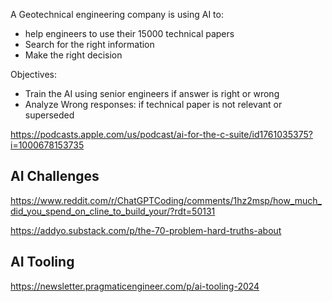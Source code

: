 A Geotechnical engineering company is using AI to:
- help engineers to use their 15000 technical papers
- Search for the right information
- Make the right decision
  
Objectives:
- Train the AI using senior engineers if answer is right or wrong
- Analyze Wrong responses: if technical paper is not relevant or superseded

https://podcasts.apple.com/us/podcast/ai-for-the-c-suite/id1761035375?i=1000678153735

## AI Challenges

https://www.reddit.com/r/ChatGPTCoding/comments/1hz2msp/how_much_did_you_spend_on_cline_to_build_your/?rdt=50131


https://addyo.substack.com/p/the-70-problem-hard-truths-about

## AI Tooling

https://newsletter.pragmaticengineer.com/p/ai-tooling-2024

